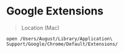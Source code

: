 # Google Extensions

> Location \(Mac\)

`open /Users/August/Library/Application\ Support/Google/Chrome/Default/Extensions/`

